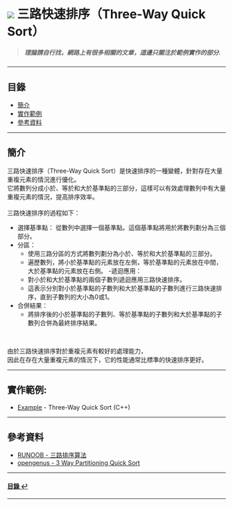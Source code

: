 # ![](https://drive.google.com/uc?id=10INx5_pkhMcYRdx_OO4rXNXxcsvPtBYq) 三路快速排序（Three-Way Quick Sort）
> ##### 理論請自行找，網路上有很多相關的文章，這邊只關注於範例實作的部分.

---

<!--ts-->
## 目錄
* [簡介](#簡介)
* [實作範例](#實作範例)
* [參考資料](#參考資料)
<!--te-->

---

## 簡介
三路快速排序（Three-Way Quick Sort）是快速排序的一種變體，針對存在大量重複元素的情況進行優化。<br>
它將數列分成小於、等於和大於基準點的三部分，這樣可以有效處理數列中有大量重複元素的情況，提高排序效率。<br>
<br>
三路快速排序的過程如下：<br>
- 選擇基準點： 從數列中選擇一個基準點。這個基準點將用於將數列劃分為三個部分。
- 分區：
  - 使用三路分區的方式將數列劃分為小於、等於和大於基準點的三部分。
  - 遍歷數列，將小於基準點的元素放在左側，等於基準點的元素放在中間，大於基準點的元素放在右側。
-遞迴應用：
  - 對小於和大於基準點的兩個子數列遞迴應用三路快速排序。
  - 這表示分別對小於基準點的子數列和大於基準點的子數列進行三路快速排序，直到子數列的大小為0或1。
- 合併結果：
  - 將排序後的小於基準點的子數列、等於基準點的子數列和大於基準點的子數列合併為最終排序結果。

<br>

由於三路快速排序對於重複元素有較好的處理能力，<br>
因此在存在大量重複元素的情況下，它的性能通常比標準的快速排序更好。

---

## 實作範例:
- [Example](https://github.com/RC-Dev-Tech/algorithm-quick-sort-three-way/blob/main/C%2B%2B/main.cpp) - Three-Way Quick Sort (C++)

---

## 參考資料
* [RUNOOB - 三路排序算法](https://www.runoob.com/data-structures/3way-qiuck-sort.html)<br>
* [opengenus - 3 Way Partitioning Quick Sort](https://iq.opengenus.org/3-way-partitioning-quick-sort/) <br>

---

<!--ts-->
#### [目錄 ↩](#目錄)
<!--te-->
---
